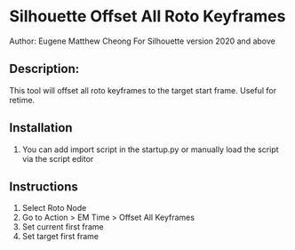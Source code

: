 # Silhouette Offset All Roto Keyframes
Author: Eugene Matthew Cheong
For Silhouette version 2020 and above

## Description:
This tool will offset all roto keyframes to the target start frame. Useful for retime.

## Installation
1. You can add import script in the startup.py or manually load the script via the script editor

## Instructions
1. Select Roto Node
2. Go to Action > EM Time > Offset All Keyframes
3. Set current first frame
4. Set target first frame
